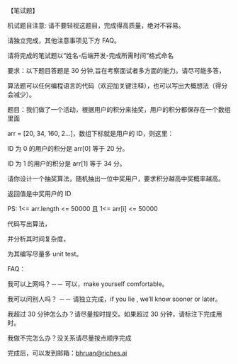 【笔试题】

机试题目注意: 请不要轻视这题目，完成得高质量，绝对不容易。

请独立完成，其他注意事项见下方 FAQ。

请将完成的笔试题以“姓名-后端开发-完成所需时间“格式命名

要求：以下题目答题是 30 分钟,旨在考察面试者多方面的能力。请尽可能多答，

算法题可以任何编程语言的代码（欢迎加关键注释），也可以写出大概想法（得分会减少）。

题目：我们做了一个活动，根据用户的积分来抽奖，用户的积分都保存在一个数组里面

arr = [20, 34, 160, 2…]，数组下标就是用户的 ID，则这里：

ID 为 0 的用户的积分是 arr[0] 等于 20 分。

ID 为 1 的用户的积分是 arr[1] 等于 34 分。

请你设计一个抽奖算法，随机抽出一位中奖用户，要求积分越高中奖概率越高。

返回值是中奖用户的 ID

PS:  1<= arr.length <= 50000 且 1<= arr[i] <= 50000

代码写出算法，

并分析其时间复杂度，

为其编写尽量多 unit test。

FAQ：

我可以上网吗？－－ 可以，make yourself comfortable。

我可以问别人吗？ －－ 请独立完成，if you lie , we’ll know sooner or later。

我超过 30 分钟怎么办？请尽量按时提交。如果超过 30 分钟，请标注下完成用时。

我做不完怎么办？没关系请尽量按点顺序完成


完成后，可以发到邮箱：bhruan@riches.ai
